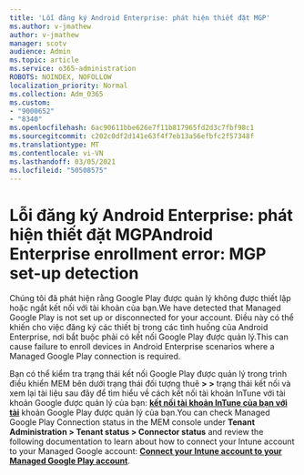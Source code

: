 ```yaml
---
title: 'Lỗi đăng ký Android Enterprise: phát hiện thiết đặt MGP'
ms.author: v-jmathew
author: v-jmathew
manager: scotv
audience: Admin
ms.topic: article
ms.service: o365-administration
ROBOTS: NOINDEX, NOFOLLOW
localization_priority: Normal
ms.collection: Adm_O365
ms.custom:
- "9000652"
- "8340"
ms.openlocfilehash: 6ac90611bbe626e7f11b817965fd2d3c7fbf98c1
ms.sourcegitcommit: c202c0df2d141e63f4f7eb13a56efbfc2f57348f
ms.translationtype: MT
ms.contentlocale: vi-VN
ms.lasthandoff: 03/05/2021
ms.locfileid: "50508575"
---
```

# <a name="android-enterprise-enrollment-error-mgp-set-up-detection"></a><span data-ttu-id="44075-102">Lỗi đăng ký Android Enterprise: phát hiện thiết đặt MGP</span><span class="sxs-lookup"><span data-stu-id="44075-102">Android Enterprise enrollment error: MGP set-up detection</span></span>

<span data-ttu-id="44075-103">Chúng tôi đã phát hiện rằng Google Play được quản lý không được thiết lập hoặc ngắt kết nối với tài khoản của bạn.</span><span class="sxs-lookup"><span data-stu-id="44075-103">We have detected that Managed Google Play is not set up or disconnected for your account.</span></span> <span data-ttu-id="44075-104">Điều này có thể khiến cho việc đăng ký các thiết bị trong các tình huống của Android Enterprise, nơi bắt buộc phải có kết nối Google Play được quản lý.</span><span class="sxs-lookup"><span data-stu-id="44075-104">This can cause failure to enroll devices in Android Enterprise scenarios where a Managed Google Play connection is required.</span></span>

<span data-ttu-id="44075-105">Bạn có thể kiểm tra trạng thái kết nối Google Play được quản lý trong trình điều khiển MEM bên dưới trạng thái đối tượng thuê **> >** trạng thái kết nối và xem lại tài liệu sau đây để tìm hiểu về cách kết nối tài khoản InTune với tài khoản Google được quản lý của bạn: **[kết nối tài khoản InTune của bạn với tài](https://docs.microsoft.com/mem/intune/enrollment/connect-intune-android-enterprise)** khoản Google Play được quản lý của bạn.</span><span class="sxs-lookup"><span data-stu-id="44075-105">You can check Managed Google Play Connection status in the MEM console under **Tenant Administration > Tenant status > Connector status** and review the following documentation to learn about how to connect your Intune account to your Managed Google account: **[Connect your Intune account to your Managed Google Play account](https://docs.microsoft.com/mem/intune/enrollment/connect-intune-android-enterprise)**.</span></span>
